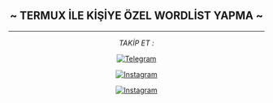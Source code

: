 <div align="center">

<h2> ~ TERMUX  İLE KİŞİYE ÖZEL WORDLİST YAPMA ~</h2>


---

<i>TAKİP ET :</i><br>

<a href="https://www.t.me/androedit" target="_blank"><img src="https://img.shields.io/badge/Telegram-%231877F2.svg?&style=flat-square&logo=telegram&logoColor=white" alt="Telegram"></a>

<a href="https://www.instagram.com/canpolatgkky" target="_blank"><img src="https://img.shields.io/badge/Instagram-%23E4405F.svg?&style=flat-square&logo=instagram&logoColor=white" alt="Instagram"></a>

<a href="https://www.youtube.com/c/CANPOLATG%C3%96KKAYA" target="_blank"><img src="https://img.shields.io/badge/Youtube-%23E4405F.svg?&style=flat-square&logo=youtube&logoColor=white" alt="Instagram"></a>

</div>
